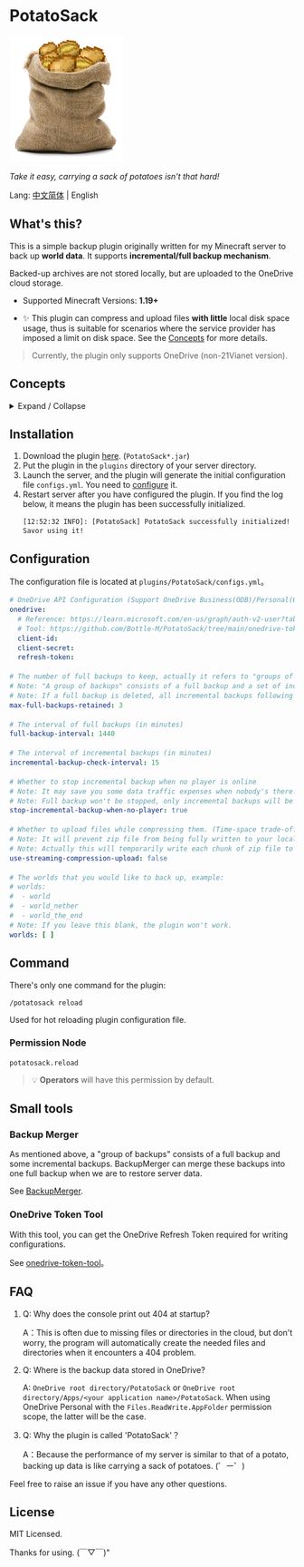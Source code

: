 # PotatoSack

![Logo](./memos/pics/potatosack-logo-transparent-smaller.png)  

_Take it easy, carrying a sack of potatoes isn't that hard!_

Lang: [中文简体](README.zh-CN.md) | English 

## What's this?

This is a simple backup plugin originally written for my Minecraft server to back up **world data**. It supports **incremental/full backup mechanism**.  

Backed-up archives are not stored locally, but are uploaded to the OneDrive cloud storage.  

* Supported Minecraft Versions: **1.19+**  

* ✨ This plugin can compress and upload files **with little** local disk space usage, thus is suitable for scenarios where the service provider has imposed a limit on disk space. See the [Concepts](#concepts) for more details.

> Currently, the plugin only supports OneDrive (non-21Vianet version).

## Concepts

<details>

<summary>Expand / Collapse</summary>

### A Group of Backups

"A Group of Backups" refers to "one full backup + subsequent incremental backups (before the next full backup)".   

Every time a new full backup is created, a new "group of backups" is created. Subsequent incremental backups before the next full backup will be stored in this group.  

For more details, see [Backup Directory Structure](memos/backup-mechanism.md#云端备份存储结构).  

### Streaming Compression Upload

The "Streaming Compression Upload" of this plugin refers to the backup method of compressing files and uploading them to the cloud at the same time, which adopts the idea of exchanging time for space, and only takes up a small amount of memory space (used as a buffer), and hardly takes up any extra disk space.  

> Time for space is due to the fact that the OneDrive API requires the exact final file size to be known before a large file can be uploaded, so an extra process to simulate compression is needed to calculate the file size.  

The traditional backup method temporarily compresses the files to be backed up into zip archives before uploading them to the cloud, which requires disk space enough to accommodate the files to be backed up and the resulting zip archives.  

However, many service providers limit the available space of disk. If the available space is only 10 GiB and the world data takes up 7 GiB, the remaining space on the disk won't be able to accommodate the temporary zip archive and the backup will fail.

</details>


## Installation

1. Download the plugin [here](https://github.com/Bottle-M/PotatoSack/releases/latest). (`PotatoSack*.jar`)    
2. Put the plugin in the `plugins` directory of your server directory.  
3. Launch the server, and the plugin will generate the initial configuration file `configs.yml`. You need to [configure](#configuration) it.  
4. Restart server after you have configured the plugin. If you find the log below, it means the plugin has been successfully initialized.   
    ```log
    [12:52:32 INFO]: [PotatoSack] PotatoSack successfully initialized! Savor using it!
    ```

## Configuration

The configuration file is located at `plugins/PotatoSack/configs.yml`。  

```yaml
# OneDrive API Configuration (Support OneDrive Business(ODB)/Personal(ODC))
onedrive:
  # Reference: https://learn.microsoft.com/en-us/graph/auth-v2-user?tabs=http#5-use-the-refresh-token-to-get-a-new-access-token
  # Tool: https://github.com/Bottle-M/PotatoSack/tree/main/onedrive-token-tool
  client-id:
  client-secret:
  refresh-token:

# The number of full backups to keep, actually it refers to "groups of backups" to keep.
# Note: "A group of backups" consists of a full backup and a set of incremental backups following it(before the next full backup).
# Note: If a full backup is deleted, all incremental backups following it before the next full backup will be deleted as well.
max-full-backups-retained: 3

# The interval of full backups (in minutes)
full-backup-interval: 1440

# The interval of incremental backups (in minutes)
incremental-backup-check-interval: 15

# Whether to stop incremental backup when no player is online
# Note: It may save you some data traffic expenses when nobody's there.
# Note: Full backup won't be stopped, only incremental backups will be affected.
stop-incremental-backup-when-no-player: true

# Whether to upload files while compressing them. (Time-space trade-off)
# Note: It will prevent zip file from being fully written to your local disk during backup creation and instead directly upload it to the cloud part by part, therefore the backup process is not constrained by disk size limitations when creating the zip file.
# Note: Actually this will temporarily write each chunk of zip file to a buffer in memory, however, it's not costly. (Each chunk of zip file is only about 15.625MiB)
use-streaming-compression-upload: false

# The worlds that you would like to back up, example:
# worlds:
#  - world
#  - world_nether
#  - world_the_end
# Note: If you leave this blank, the plugin won't work.
worlds: [ ]
```

## Command

There's only one command for the plugin:  

```text
/potatosack reload
```

Used for hot reloading plugin configuration file.  

### Permission Node

```text
potatosack.reload
```

> 💡 **Operators** will have this permission by default.

## Small tools

### Backup Merger  

As mentioned above, a "group of backups" consists of a full backup and some incremental backups. BackupMerger can merge these backups into one full backup when we are to restore server data.

See [BackupMerger](backups-merger/README.md).    

### OneDrive Token Tool  

With this tool, you can get the OneDrive Refresh Token required for writing configurations.

See [onedrive-token-tool](onedrive-token-tool/README.md)。

## FAQ

1. Q: Why does the console print out 404 at startup? 

    A：This is often due to missing files or directories in the cloud, but don't worry, the program will automatically create the needed files and directories when it encounters a 404 problem.  

2. Q: Where is the backup data stored in OneDrive?

    A: `OneDrive root directory/PotatoSack` or `OneDrive root directory/Apps/<your application name>/PotatoSack`. When using OneDrive Personal with the `Files.ReadWrite.AppFolder` permission scope, the latter will be the case.  

3. Q: Why the plugin is called 'PotatoSack'？    
    
    A：Because the performance of my server is similar to that of a potato, backing up data is like carrying a sack of potatoes. (゜ー゜)

Feel free to raise an issue if you have any other questions.

## License

MIT Licensed.

Thanks for using. (￣▽￣)"  